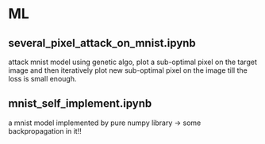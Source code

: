 # ML

## several_pixel_attack_on_mnist.ipynb

attack mnist model using genetic algo, plot a sub-optimal pixel on the target image and then iteratively plot new sub-optimal pixel on the image till the loss is small enough.

## mnist_self_implement.ipynb

a mnist model implemented by pure numpy library -> some backpropagation in it!!
